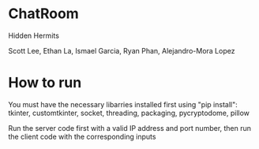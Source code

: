 # ChatRoom
Hidden Hermits

Scott Lee, Ethan La, Ismael Garcia, Ryan Phan, Alejandro-Mora Lopez

# How to run
You must have the necessary libarries installed first using "pip install":
tkinter, customtkinter, socket, threading, packaging, pycryptodome, pillow

Run the server code first with a valid IP address and port number, then run the client code with the corresponding inputs
